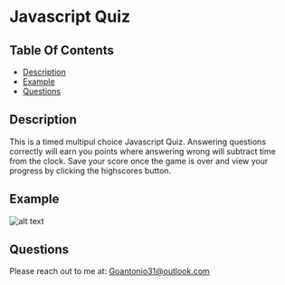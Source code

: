 
  
  # Javascript Quiz 

  ## Table Of Contents
  - [Description](#description)
  - [Example](#example)
  - [Questions](#questions)

  ## Description 
  This is  a timed multipul choice Javascript Quiz. Answering questions correctly will earn you points where answering wrong will subtract time from the clock.
Save your score once the game is over and view your progress by clicking the highscores button. 
  

  ## Example
  
  ![alt text](https://github.com/goantonioUW/javascript-quiz/raw/master/src/assets/images/quiz.gif "Logo Title Text 1")

  ## Questions
  Please reach out to me at:
  Goantonio31@outlook.com


  
